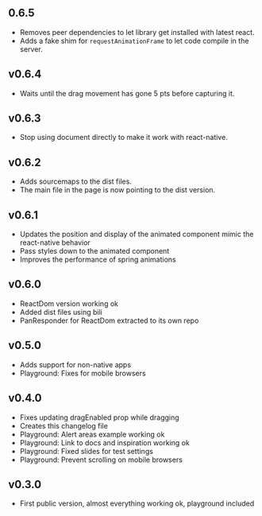 ## 0.6.5
* Removes peer dependencies to let library get installed with latest react.
* Adds a fake shim for `requestAnimationFrame` to let code compile in the server.

## v0.6.4
* Waits until the drag movement has gone 5 pts before capturing it.

## v0.6.3
* Stop using document directly to make it work with react-native.

## v0.6.2
* Adds sourcemaps to the dist files.
* The main file in the page is now pointing to the dist version.

## v0.6.1
* Updates the position and display of the animated component mimic the react-native behavior
* Pass styles down to the animated component
* Improves the performance of spring animations

## v0.6.0
* ReactDom version working ok
* Added dist files using bili
* PanResponder for ReactDom extracted to its own repo

## v0.5.0
* Adds support for non-native apps
* Playground: Fixes for mobile browsers

## v0.4.0
* Fixes updating dragEnabled prop while dragging
* Creates this changelog file
* Playground: Alert areas example working ok
* Playground: Link to docs and inspiration working ok
* Playground: Fixed slides for test settings
* Playground: Prevent scrolling on mobile browsers

## v0.3.0
* First public version, almost everything working ok, playground included